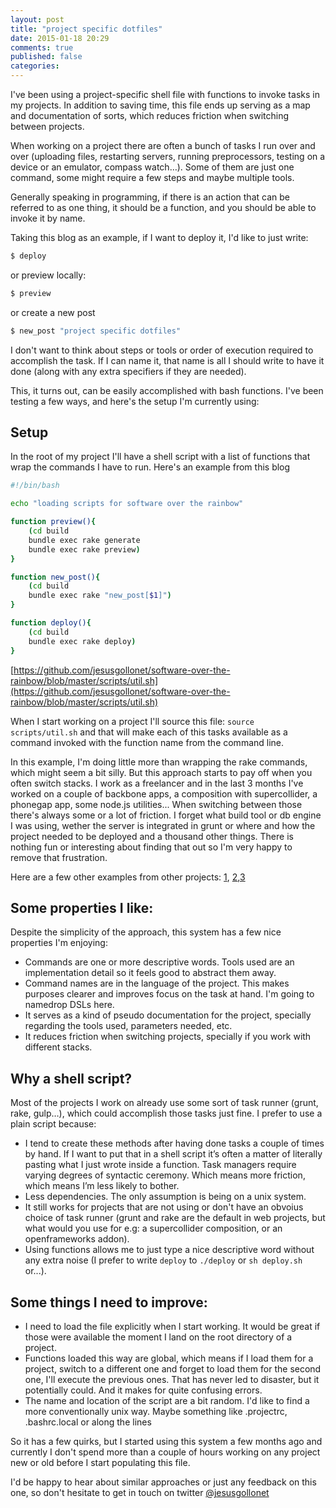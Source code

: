 ```yaml
---
layout: post
title: "project specific dotfiles"
date: 2015-01-18 20:29
comments: true
published: false
categories: 
---
```


I've been using a project-specific shell file with functions to invoke tasks in my projects. In addition to saving time, this file ends up serving as a map and documentation of sorts, which reduces friction when switching between projects.

<!-- More -->

When working on a project there are often a bunch of tasks I run over and over (uploading files, restarting servers, running preprocessors, testing on a device or an emulator, compass watch…). Some of them are just one command, some might require a few steps and maybe multiple tools.

Generally speaking in programming, if there is an action that can be referred to as one thing, it should be a function, and you should be able to invoke it by name.

Taking this blog as an example, if I want to deploy it, I'd like to just write:

```bash
$ deploy
```

or preview locally: 

```bash
$ preview
```

or create a new post 

```bash
$ new_post "project specific dotfiles"
```

I don't want to think about steps or tools or order of execution required to accomplish the task. If I can name it, that name is all I should write to have it done (along with any extra specifiers if they are needed).

This, it turns out, can be easily accomplished with bash functions. I've been testing a few ways, and here's the setup I'm currently using:

## Setup

In the root of my project I'll have a shell script with a list of functions that wrap the commands I have to run. Here's an example from this blog

```bash
#!/bin/bash

echo "loading scripts for software over the rainbow"

function preview(){
    (cd build 
    bundle exec rake generate
    bundle exec rake preview)
}

function new_post(){
    (cd build
    bundle exec rake "new_post[$1]")
}

function deploy(){
    (cd build
    bundle exec rake deploy)
}
```

[https://github.com/jesusgollonet/software-over-the-rainbow/blob/master/scripts/util.sh](https://github.com/jesusgollonet/software-over-the-rainbow/blob/master/scripts/util.sh)

When I start working on a project I'll source this file: `source scripts/util.sh` and that will make each of this tasks available as a command invoked with the function name from the command line.

In this example, I'm doing little more than wrapping the rake commands, which might seem a bit silly. But this approach starts to pay off when you often switch stacks. I work as a freelancer and in the last 3 months I've worked on a couple of backbone apps, a composition with supercollider, a phonegap app, some node.js utilities... When switching between those there's always some or a lot of friction. I forget what build tool or db engine I was using, wether the server is integrated in grunt or where and how the project needed to be deployed and a thousand other things. There is nothing fun or interesting about finding that out so I'm very happy to remove that frustration.

Here are a few other examples from other projects: [1](https://github.com/jesusgollonet/resume.jesusgollonet.com/blob/master/scripts/util.sh), [2](https://github.com/jesusgollonet/freelance-utils/blob/master/scripts/util.sh),[3](https://github.com/jesusgollonet/filete/blob/master/sh/filete.sh)

## Some properties I like:

Despite the simplicity of the approach, this system has a few nice properties I'm enjoying:

- Commands are one or more descriptive words. Tools used are an implementation detail so it feels good to abstract them away.
- Command names are in the language of the project. This makes purposes clearer and improves focus on the task at hand. I'm going to namedrop DSLs here.
- It serves as a kind of pseudo documentation for the project, specially regarding the tools used, parameters needed, etc. 
- It reduces friction when switching projects, specially if you work with different stacks. 

## Why a shell script? 

Most of the projects I work on already use some sort of task runner (grunt, rake, gulp…), which could accomplish those tasks just fine. I prefer to use a plain script because:

- I tend to create these methods after having done tasks a couple of times by hand. If I want to put that in a shell script it’s often a matter of literally pasting what I just wrote inside a function. Task managers require varying degrees of syntactic ceremony. Which means more friction, which means I’m less likely to bother.
- Less dependencies. The only assumption is being on a unix system.
- It still works for projects that are not using or don't have an obvoius choice of task runner (grunt and rake are the default in web projects, but what would you use for e.g: a supercollider composition, or an openframeworks addon).
- Using functions allows me to just type a nice descriptive word without any extra noise (I prefer to write `deploy` to `./deploy` or `sh deploy.sh` or...).

## Some things I need to improve:

- I need to load the file explicitly when I start working. It would be great if those were available the moment I land on the root directory of a project.
- Functions loaded this way are global, which means if I load them for a project, switch to a different one and forget to load them for the second one, I'll execute the previous ones. That has never led to disaster, but it potentially could. And it makes for quite confusing errors. 
- The name and location of the script are a bit random. I'd like to find a more conventionally unix way. Maybe something like .projectrc, .bashrc.local or along the lines

So it has a few quirks, but I started using this system a few months ago and currently I don't spend more than a couple of hours working on any project new or old before I start populating this file. 

I'd be happy to hear about similar approaches or just any feedback on this one, so don't hesitate to get in touch on twitter [@jesusgollonet](http://twitter.com/jesusgollonet)
